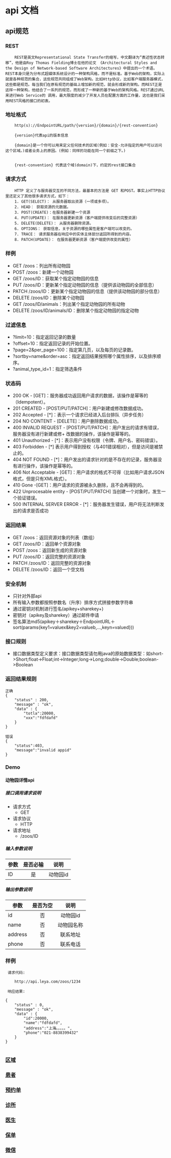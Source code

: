 # api 文档
## api规范
### REST

```
	REST是英文Representational State Transfer的缩写，中文翻译为“表述性状态转移”，他是由Roy Thomas Fielding博士在他的论文 《Architectural Styles and the Design of Network-based Software Architectures》中提出的一个术语。REST本身只是为分布式超媒体系统设计的一种架构风格，而不是标准。基于Web的架构，实际上就是各种规范的集合，这些规范共同组成了Web架构。比如Http协议，比如客户端服务器模式，这些都是规范。每当我们在原有规范的基础上增加新的规范，就会形成新的架构。而REST正是这样一种架构，他结合了一系列的规范，而形成了一种新的基于Web的架构风格。REST通过URL来进行Web Service的 调用，最大限度的减少了开发人员在配置方面的工作量，这也是我们采用REST风格的接口的初衷。
```
### 地址格式

```
	http(s)://EndpointURL/path/{version}/{domain}/{rest-convention}
	
	{version}代表api的版本信息
		{domain}是一个你可以用来定义任何技术的区域(例如：安全-允许指定的用户可以访问这个区域。)或者业务上的原因。(例如：同样的功能在同一个前缀之下。)
		{rest-convention} 代表这个域(domain)下，约定的rest接口集合
```
### 请求方式

```
	HTTP 定义了与服务器交互的不同方法，最基本的方法是 GET 和POST。事实上HTTP协议里还定义了其他很多请求方式，如下：	1. GET(SELECT)： 从服务器取出资源（一项或多项）。	2. HEAD： 获取资源的元数据。	3. POST(CREATE)：在服务器新建一个资源	4. PUT(UPDATE)： 在服务器更新资源（客户端提供改变后的完整资源）	5. DELETE(DELETE)： 从服务器删除资源。	6. OPTIONS： 获取信息，关于资源的哪些属性是客户端可以改变的。	7. TRACE： 请求服务器在响应中的实体主体部分返回所得到的内容。	8. PATCH(UPDATE)： 在服务器更新资源（客户端提供改变的属性）
```
### 样例
+ GET /zoos：列出所有动物园
+ POST /zoos：新建一个动物园
+ GET /zoos/ID：获取某个指定动物园的信息
+ PUT /zoos/ID：更新某个指定动物园的信息（提供该动物园的全部信息）
+ PATCH /zoos/ID：更新某个指定动物园的信息（提供该动物园的部分信息）
+ DELETE /zoos/ID：删除某个动物园
+ GET /zoos/ID/animals：列出某个指定动物园的所有动物
+ DELETE /zoos/ID/animals/ID：删除某个指定动物园的指定动物

### 过滤信息
+ ?limit=10：指定返回记录的数量
+ ?offset=10：指定返回记录的开始位置。
+ ?page=2&per_page=100：指定第几页，以及每页的记录数。
+ ?sortby=name&order=asc：指定返回结果按照哪个属性排序，以及排序顺序。
+ ?animal_type_id=1：指定筛选条件

### 状态码
+ 200 OK - [GET]：服务器成功返回用户请求的数据，该操作是幂等的（Idempotent）。
+ 201 CREATED - [POST/PUT/PATCH]：用户新建或修改数据成功。
+ 202 Accepted - [*]：表示一个请求已经进入后台排队（异步任务）
+ 204 NO CONTENT - [DELETE]：用户删除数据成功。
+ 400 INVALID REQUEST - [POST/PUT/PATCH]：用户发出的请求有错误，服务器没有进行新建或修+ 改数据的操作，该操作是幂等的。
+ 401 Unauthorized - [*]：表示用户没有权限（令牌、用户名、密码错误）。
+ 403 Forbidden - [*] 表示用户得到授权（与401错误相对），但是访问是被禁止的。
+ 404 NOT FOUND - [*]：用户发出的请求针对的是不存在的记录，服务器没有进行操作，该操作是幂等的。
+ 406 Not Acceptable - [GET]：用户请求的格式不可得（比如用户请求JSON格式，但是只有XML格式）。
+ 410 Gone -[GET]：用户请求的资源被永久删除，且不会再得到的。
+ 422 Unprocesable entity - [POST/PUT/PATCH] 当创建一个对象时，发生一个验证错误。
+ 500 INTERNAL SERVER ERROR - [*]：服务器发生错误，用户将无法判断发出的请求是否成功

### 返回结果
+ GET /zoos：返回资源对象的列表（数组）
+ GET /zoos/ID：返回单个资源对象
+ POST /zoos：返回新生成的资源对象
+ PUT /zoos/ID：返回完整的资源对象
+ PATCH /zoos/ID：返回完整的资源对象
+ DELETE /zoos/ID：返回一个空文档

### 安全机制
+ 只针对外部api
+ 所有输入参数都按照参数名（升序）排序方式拼接参数字符串
+ 通过密钥对机制进行签名(apikey+sharekey+)
+ 密钥对（apikey及sharekey）通过邮件申请
+ 签名算法md5(apikey＋sharekey＋EndpointURL＋sort(params{key1=valuex&key2=valueb,...,keyn=valued}))
### 接口规则
+ 接口数据类型定义要求：接口数据类型请勿用java的原始数据类型：如short->Short;float->Float;int->Integer;long->Long;double->Double;boolean->Boolean

### 返回结果规则

	
```
正确
{	"status" : 200,	"message" : "ok",	"data" : {		"totla":20000,
		"xxx":"fdfdafd"	}}

错误
{
	"status":403,
	"message":"invalid appid"
}
```

### Demo

#### 动物园详情api

##### 接口调用请求说明
+ 请求方式
	+ GET
+ 请求协议
	+ HTTP
+ 请求地址
	+ /zoos/ID
##### 输入参数说明

| 参数        	| 是否必输       | 说明           | 
| ------------- |:-------------:|:-------------:|
| ID      		| 是            | 动物园id |


##### 输出参数说明

| 参数       	 | 是否为空       | 说明           | 
| ---------------|:-------------:|:-------------:|
| id      		 | 否         	 | 	动物园id 	  |
| name   		 | 否      		 |   动物园名称 	  |
| address		 | 否      		 |    联系地址     |
| phone   		 | 否      		 |    联系电话     |

### 样例

```
 请求代码:
 
 	http://api.leya.com/zoos/1234
 	
 响应结果:
 
{
	"status" : 0,	"message" : "ok",	"data" : {		"id":20000,
		"name":"fdfdafd",
		"address":"上海。。。。。",
		"phone":"021-8838399432"	}
}
 
```
### [区域](api/district/README.md)
### [患者](api/patient/README.md)
### [预约单](api/booking/README.md)
### [诊所](api/clinic/README.md)
### [医生](api/dentist/README.md)
### [保单](api/policy/README.md)
### [微信](api/wechat/README.md)